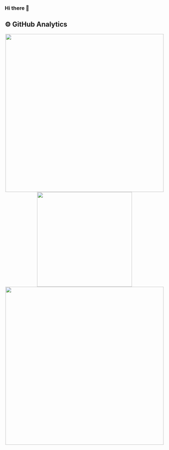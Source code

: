 ### Hi there 👋

<!--
**jashan20/jashan20** is a ✨ _special_ ✨ repository because its `README.md` (this file) appears on your GitHub profile.

Here are some ideas to get you started:

- 🔭 I’m currently working on ...
- 🌱 I’m currently learning ...
- 👯 I’m looking to collaborate on ...
- 🤔 I’m looking for help with ...
- 💬 Ask me about ...
- 📫 How to reach me: ...
- 😄 Pronouns: ...
- ⚡ Fun fact: ...
-->

## ⚙️  GitHub Analytics
<p align = "center">
  <img src = "https://github-readme-stats.vercel.app/api?username=jashan20&show_icons=true&theme=dark" width = 500>
  <img src = "https://github-readme-stats.vercel.app/api/top-langs/?username=jashan20&theme=dark" width = 300><br>
  <img src = "https://github-readme-streak-stats.herokuapp.com/?user=jashan20&theme=dark&hide_border=true" width = 500>
</p>
